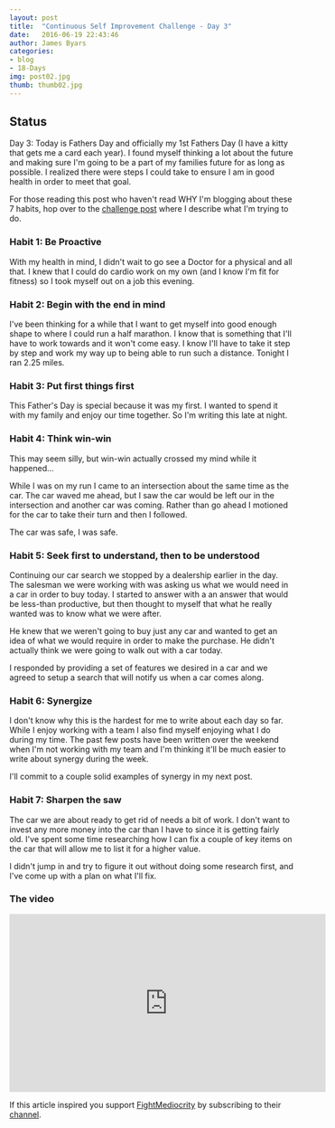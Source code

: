 ```yaml
---
layout: post
title:  "Continuous Self Improvement Challenge - Day 3"
date:   2016-06-19 22:43:46
author: James Byars
categories:
- blog
- 18-Days
img: post02.jpg
thumb: thumb02.jpg
---
```


## Status

Day 3: Today is Fathers Day and officially my 1st Fathers Day (I have a kitty that gets me a card each year).  I found myself thinking a lot about the future and making sure I'm going to be a part of my families future for as long as possible.  I realized there were steps I could take to <!--more-->ensure I am in good health in order to meet that goal.

For those reading this post who haven't read WHY I'm blogging about these 7 habits, hop over to the [challenge post][challenge_blog_post] where I describe what I'm trying to do.

### Habit 1: Be Proactive

With my health in mind, I didn't wait to go see a Doctor for a physical and all that.  I knew that I could do cardio work on my own (and I know I'm fit for fitness) so I took myself out on a job this evening.

### Habit 2: Begin with the end in mind

I've been thinking for a while that I want to get myself into good enough shape to where I could run a half marathon.  I know that is something that I'll have to work towards and it won't come easy.  I know I'll have to take it step by step and work my way up to being able to run such a distance.  Tonight I ran 2.25 miles.

### Habit 3: Put first things first

This Father's Day is special because it was my first.  I wanted to spend it with my family and enjoy our time together.  So I'm writing this late at night.

### Habit 4: Think win-win

This may seem silly, but win-win actually crossed my mind while it happened...

While I was on my run I came to an intersection about the same time as the car.  The car waved me ahead, but I saw the car would be left our in the intersection and another car was coming.  Rather than go ahead I motioned for the car to take their turn and then I followed.

The car was safe, I was safe.

### Habit 5: Seek first to understand, then to be understood

Continuing our car search we stopped by a dealership earlier in the day.  The salesman we were working with was asking us what we would need in a car in order to buy today.  I started to answer with a an answer that would be less-than productive, but then thought to myself that what he really wanted was to know what we were after.  

He knew that we weren't going to buy just any car and wanted to get an idea of what we would require in order to make the purchase.  He didn't actually think we were going to walk out with a car today.

I responded by providing a set of features we desired in a car and we agreed to setup a search that will notify us when a car comes along.

### Habit 6: Synergize

I don't know why this is the hardest for me to write about each day so far.  While I enjoy working with a team I also find myself enjoying what I do during my time.  The past few posts have been written over the weekend when I'm not working with my team and I'm thinking it'll be much easier to write about synergy during the week.

I'll commit to a couple solid examples of synergy in my next post.

### Habit 7: Sharpen the saw

The car we are about ready to get rid of needs a bit of work.  I don't want to invest any more money into the car than I have to since it is getting fairly old.  I've spent some time researching how I can fix a couple of key items on the car that will allow me to list it for a higher value.

I didn't jump in and try to figure it out without doing some research first, and I've come up with a plan on what I'll fix.

### The video

<iframe width="560" height="315" src="https://www.youtube.com/embed/ktlTxC4QG8g" frameborder="0" allowfullscreen></iframe>

If this article inspired you support [FightMediocrity][author_page] by subscribing to their [channel][author_page].

[youtube_video]: https://goo.gl/ARHXRc
[author_page]: https://goo.gl/ZRAjft
[youtube_url]: https://www.youtube.com/
[challenge_blog_post]: /blog/18-days/continuous-self-improvement-challenge
